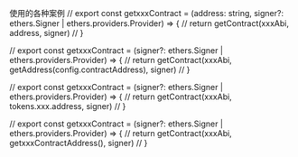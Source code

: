 使用的各种案例
// export const getxxxContract = (address: string, signer?: ethers.Signer | ethers.providers.Provider) => {
//   return getContract(xxxAbi, address, signer)
// }

// export const getxxxContract = (signer?: ethers.Signer | ethers.providers.Provider) => {
//   return getContract(xxxAbi, getAddress(config.contractAddress), signer)
// }

// export const getxxxContract = (signer?: ethers.Signer | ethers.providers.Provider) => {
//   return getContract(xxxAbi, tokens.xxx.address, signer)
// }

// export const getxxxContract = (signer?: ethers.Signer | ethers.providers.Provider) => {
//   return getContract(xxxAbi, getxxxContractAddress(), signer)
// }
